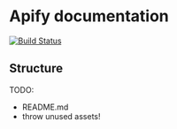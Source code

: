 # Apify documentation

[![Build Status](https://travis-ci.org/apifytech/apify-docs.svg?branch=master)](https://travis-ci.org/apifytech/apify-docs)

## Structure

TODO:
- README.md
- throw unused assets!
